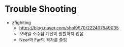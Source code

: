 # Trouble Shooting

- zfighiting
  - <https://blog.naver.com/shol9570/222407549035>
  - 모바일 소수점 계산이 원할하지 않음
  - Near와 Far의 격차를 줄임

